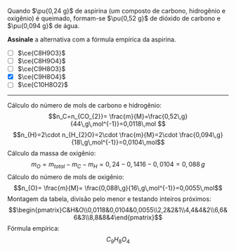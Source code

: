 Quando $\pu{0,24 g}$ de aspirina (um composto de carbono, hidrogênio e oxigênio) é queimado, formam-se $\pu{0,52 g}$ de dióxido de carbono e $\pu{0,094 g}$ de água.

**Assinale** a alternativa com a fórmula empírica da aspirina.

- [ ] $\ce{C8H9O3}$
- [ ] $\ce{C8H9O4}$
- [ ] $\ce{C9H8O3}$
- [x] $\ce{C9H8O4}$
- [ ] $\ce{C10H8O2}$

---

Cálculo do número de mols de carbono e hidrogênio:
$$n_C=n_{CO_{2}}= \frac{m}{M}=\frac{0,52\,g}{44\,g\,mol^{-1}}=0,0118\,mol $$
$$n_{H}=2\cdot n_{H_{2}O}=2\cdot \frac{m}{M}=2\cdot \frac{0,094\,g}{18\,g\,mol^{-1}}=0,0104\,mol$$
Cálculo da massa de oxigênio:
$$m_O=m_{total}-m_{C}-m_H=0,24-0,1416-0,0104=0,088\,g$$
Cálculo do número de mols de oxigênio:
$$n_{O}= \frac{m}{M}= \frac{0,088\,g}{16\,g\,mol^{-1}}=0,0055\,mol$$
Montagem da tabela, divisão pelo menor e testando inteiros próximos:
$$\begin{pmatrix}C&H&O\\0,0118&0,0104&0,0055\\2,2&2&1\\4,4&4&2\\6,6&6&3\\8,8&8&4\end{pmatrix}$$
Fórmula empírica:
$$C_{9}H_{8}O_{4}$$

